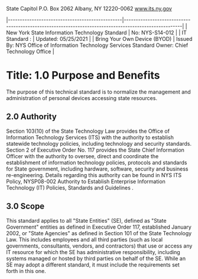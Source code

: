 State Capitol P.O. Box 2062 Albany, NY 12220-0062 www.its.ny.gov

|------------------------------------------------|------------------------------------------------------------------------------------------------------|
| New York State Information Technology Standard | No:  NYS-S14-012                                                                                     |
| IT Standard :                                  | Updated:  05/25/2021                                                                                 |
| Bring Your Own Device  (BYOD)                  | Issued By:  NYS Office of Information  Technology Services  Standard Owner:  Chief Technology Office |

# Title: **1.0 Purpose and Benefits**

The purpose of this technical standard is to normalize the management and administration of personal devices accessing state resources.

## **2.0 Authority**

Section 103(10) of the State Technology Law provides the Office of Information Technology Services (ITS) with the authority to establish statewide technology policies, including technology and security standards. Section 2 of Executive Order No. 117 provides the State Chief Information Officer with the authority to oversee, direct and coordinate the establishment of information technology policies, protocols and standards for State government, including hardware, software, security and business re-engineering. Details regarding this authority can be found in NYS ITS Policy, NYSP08-002 Authority to Establish Enterprise Information Technology (IT) Policies, Standards and Guidelines .

## **3.0 Scope**

This standard applies to all "State Entities" (SE), defined as "State Government" entities as defined in Executive Order 117, established January 2002, or "State Agencies" as defined in Section 101 of the State Technology Law. This includes employees and all third parties (such as local governments, consultants, vendors, and contractors) that use or access any IT resource for which the SE has administrative responsibility, including systems managed or hosted by third parties on behalf of the SE. While an SE may adopt a different standard, it must include the requirements set forth in this one.